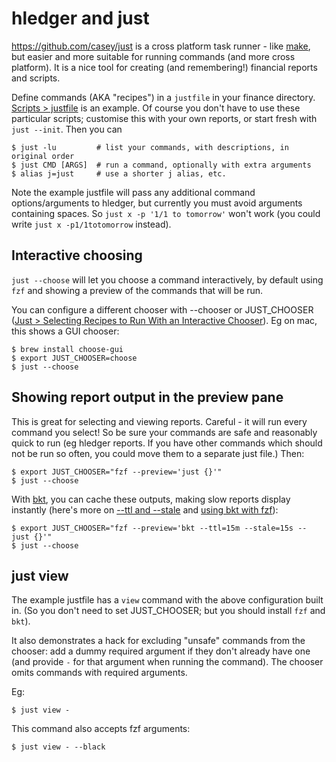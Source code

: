 # hledger and just

<https://github.com/casey/just> is a cross platform task runner -
like [make](https://en.wikipedia.org/wiki/Make_(software)),
but easier and more suitable for running commands (and more cross platform).
It is a nice tool for creating (and remembering!) financial reports and scripts.

Define commands (AKA "recipes") in a `justfile` in your finance directory.
[Scripts > justfile](scripts.md#justfile) is an example.
Of course you don't have to use these particular scripts; customise this
with your own reports, or start fresh with `just --init`.
Then you can

```cli
$ just -lu         # list your commands, with descriptions, in original order
$ just CMD [ARGS]  # run a command, optionally with extra arguments
$ alias j=just     # use a shorter j alias, etc.
```

Note the example justfile will pass any additional command options/arguments to hledger,
but currently you must avoid arguments containing spaces.
So `just x -p '1/1 to tomorrow'` won't work (you could write `just x -p1/1totomorrow` instead).

## Interactive choosing

`just --choose` will let you choose a command interactively,
by default using `fzf` and showing a preview of the commands that will be run.

You can configure a different chooser with --chooser or JUST_CHOOSER
([Just > Selecting Recipes to Run With an Interactive Chooser](https://just.systems/man/en/chapter_51.html)).
Eg on mac, this shows a GUI chooser:

```cli
$ brew install choose-gui
$ export JUST_CHOOSER=choose
$ just --choose
```

## Showing report output in the preview pane

This is great for selecting and viewing reports.
Careful - it will run every command you select! 
So be sure your commands are safe and reasonably quick to run (eg hledger reports.
If you have other commands which should not be run so often, you could move them to a separate just file.)
Then:

```cli
$ export JUST_CHOOSER="fzf --preview='just {}'"
$ just --choose
```

With [bkt](https://github.com/dimo414/bkt),
you can cache these outputs, making slow reports display instantly
(here's more on [--ttl and --stale](https://github.com/dimo414/bkt#cache-lifespan) and [using bkt with fzf](https://github.com/dimo414/bkt/discussions/29)):

```cli
$ export JUST_CHOOSER="fzf --preview='bkt --ttl=15m --stale=15s -- just {}'"
$ just --choose
```

## just view

The example justfile has a `view` command with the above configuration built in.
(So you don't need to set JUST_CHOOSER; but you should install `fzf` and `bkt`).

It also demonstrates a hack for excluding "unsafe" commands from the chooser:
add a dummy required argument if they don't already have one
(and provide `-` for that argument when running the command).
The chooser omits commands with required arguments.

Eg:

```cli
$ just view -
```

This command also accepts fzf arguments:

```cli
$ just view - --black
```

